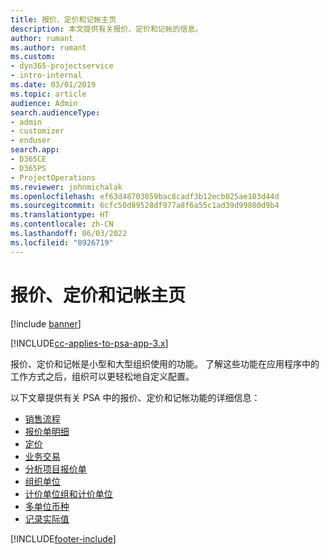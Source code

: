 ```yaml
---
title: 报价、定价和记帐主页
description: 本文提供有关报价、定价和记帐的信息。
author: rumant
ms.author: rumant
ms.custom:
- dyn365-projectservice
- intro-internal
ms.date: 03/01/2019
ms.topic: article
audience: Admin
search.audienceType:
- admin
- customizer
- enduser
search.app:
- D365CE
- D365PS
- ProjectOperations
ms.reviewer: johnmichalak
ms.openlocfilehash: ef63d48703059bac8cadf3b12ecb025ae103d44d
ms.sourcegitcommit: 6cfc50d89528df977a8f6a55c1ad39d99800d9b4
ms.translationtype: HT
ms.contentlocale: zh-CN
ms.lasthandoff: 06/03/2022
ms.locfileid: "8926719"
---
```

# <a name="quoting-pricing-and-billing-home-page"></a>报价、定价和记帐主页

[!include [banner](../includes/psa-now-project-operations.md)]

[!INCLUDE[cc-applies-to-psa-app-3.x](../includes/cc-applies-to-psa-app-3x.md)]

报价、定价和记帐是小型和大型组织使用的功能。 了解这些功能在应用程序中的工作方式之后，组织可以更轻松地自定义配置。

以下文章提供有关 PSA 中的报价、定价和记帐功能的详细信息：

- [销售流程](basic-sales-process.md)
- [报价单明细](basic-quote-lines.md)
- [定价](basic-pricing.md)
- [业务交易](basic-business-transactions.md)
- [分析项目报价单](basic-analyzing-quotes.md)
- [组织单位](advanced-organizational.md)
- [计价单位组和计价单位](advanced-units.md)
- [多单位币种](advanced-currency.md)
- [记录实际值](advanced-actuals.md)


[!INCLUDE[footer-include](../includes/footer-banner.md)]
